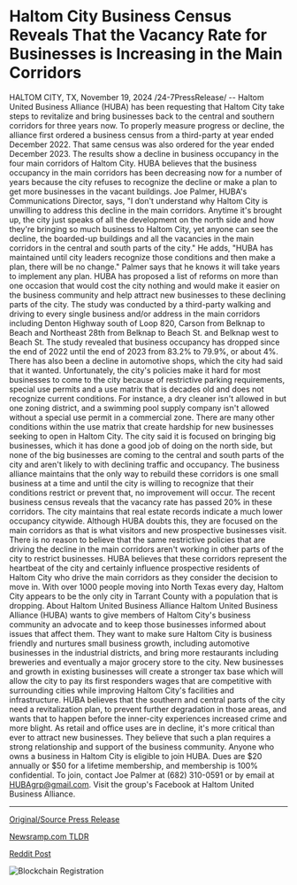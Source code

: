 # Haltom City Business Census Reveals That the Vacancy Rate for Businesses is Increasing in the Main Corridors

HALTOM CITY, TX, November 19, 2024 /24-7PressRelease/ -- Haltom United Business Alliance (HUBA) has been requesting that Haltom City take steps to revitalize and bring businesses back to the central and southern corridors for three years now.   To properly measure progress or decline, the alliance first ordered a business census from a third-party at year ended December 2022. That same census was also ordered for the year ended December 2023. The results show a decline in business occupancy in the four main corridors of Haltom City.   HUBA believes that the business occupancy in the main corridors has been decreasing now for a number of years because the city refuses to recognize the decline or make a plan to get more businesses in the vacant buildings.  Joe Palmer, HUBA's Communications Director, says, "I don't understand why Haltom City is unwilling to address this decline in the main corridors. Anytime it's brought up, the city just speaks of all the development on the north side and how they're bringing so much business to Haltom City, yet anyone can see the decline, the boarded-up buildings and all the vacancies in the main corridors in the central and south parts of the city."  He adds, "HUBA has maintained until city leaders recognize those conditions and then make a plan, there will be no change." Palmer says that he knows it will take years to implement any plan.  HUBA has proposed a list of reforms on more than one occasion that would cost the city nothing and would make it easier on the business community and help attract new businesses to these declining parts of the city.  The study was conducted by a third-party walking and driving to every single business and/or address in the main corridors including Denton Highway south of Loop 820, Carson from Belknap to Beach and Northeast 28th from Belknap to Beach St. and Belknap west to Beach St. The study revealed that business occupancy has dropped since the end of 2022 until the end of 2023 from 83.2% to 79.9%, or about 4%.  There has also been a decline in automotive shops, which the city had said that it wanted. Unfortunately, the city's policies make it hard for most businesses to come to the city because of restrictive parking requirements, special use permits and a use matrix that is decades old and does not recognize current conditions. For instance, a dry cleaner isn't allowed in but one zoning district, and a swimming pool supply company isn't allowed without a special use permit in a commercial zone. There are many other conditions within the use matrix that create hardship for new businesses seeking to open in Haltom City.  The city said it is focused on bringing big businesses, which it has done a good job of doing on the north side, but none of the big businesses are coming to the central and south parts of the city and aren't likely to with declining traffic and occupancy.   The business alliance maintains that the only way to rebuild these corridors is one small business at a time and until the city is willing to recognize that their conditions restrict or prevent that, no improvement will occur. The recent business census reveals that the vacancy rate has passed 20% in these corridors.  The city maintains that real estate records indicate a much lower occupancy citywide. Although HUBA doubts this, they are focused on the main corridors as that is what visitors and new prospective businesses visit. There is no reason to believe that the same restrictive policies that are driving the decline in the main corridors aren't working in other parts of the city to restrict businesses.  HUBA believes that these corridors represent the heartbeat of the city and certainly influence prospective residents of Haltom City who drive the main corridors as they consider the decision to move in. With over 1000 people moving into North Texas every day, Haltom City appears to be the only city in Tarrant County with a population that is dropping.  About Haltom United Business Alliance Haltom United Business Alliance (HUBA) wants to give members of Haltom City's business community an advocate and to keep those businesses informed about issues that affect them. They want to make sure Haltom City is business friendly and nurtures small business growth, including automotive businesses in the industrial districts, and bring more restaurants including breweries and eventually a major grocery store to the city. New businesses and growth in existing businesses will create a stronger tax base which will allow the city to pay its first responders wages that are competitive with surrounding cities while improving Haltom City's facilities and infrastructure. HUBA believes that the southern and central parts of the city need a revitalization plan, to prevent further degradation in those areas, and wants that to happen before the inner-city experiences increased crime and more blight. As retail and office uses are in decline, it's more critical than ever to attract new businesses. They believe that such a plan requires a strong relationship and support of the business community. Anyone who owns a business in Haltom City is eligible to join HUBA. Dues are $20 annually or $50 for a lifetime membership, and membership is 100% confidential. To join, contact Joe Palmer at (682) 310-0591 or by email at HUBAgrp@gmail.com. Visit the group's Facebook at Haltom United Business Alliance. 

---

[Original/Source Press Release](https://www.24-7pressrelease.com/press-release/516332/haltom-city-business-census-reveals-that-the-vacancy-rate-for-businesses-is-increasing-in-the-main-corridors)
                    

[Newsramp.com TLDR](https://newsramp.com/curated-news/haltom-united-business-alliance-calls-for-revitalization-of-main-corridors-in-haltom-city/8852df87ff91b22ced55a4ea5eef6453) 

 



[Reddit Post](https://www.reddit.com/r/RealEstate_NewsRamp/comments/1gusfpy/haltom_united_business_alliance_calls_for/) 



![Blockchain Registration](https://cdn.newsramp.app/24-7PressRelease/qrcode/2411/19/nina5_QZ.webp)